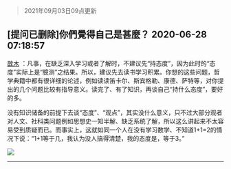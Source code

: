 > 2021年09月03日09点更新
<link rel="stylesheet" href="https://cdn.jsdelivr.net/gh/taotie6/sampleJSON@main/css/photo_show.css">


 ## [提问已删除]你們覺得自己是甚麼？ 2020-06-28 07:18:57

 [㪚木](https://www.coolapk.com/feed/19856251?shareKey=ZmVkNjM3MzU4NmZlNjEzMTc1NjA~) ：凡事，在缺乏深入学习或者了解时，不建议先“持态度”，因为此时的“态度”实际上是“臆测”之结果。所以，建议先去读书学习积累。你想的这些问题，哲学典籍中都有很详细的论述，例如读读笛卡尔、斯宾格勒、康德、萨特等，对你提出的几个问题比较有指导意义。读完了、有了知识，再谈自己“持什么态度”<!--break-->，要好的多。

没有知识储备的前提下去谈“态度”、“观点”，其实没什么意义，只不过大部分观者对人文、社科类问题例如思想史一知半解、缺乏系统了解，所以这么讲起来不太容易受到质疑而已。而事实上，这就如同一个人在没有学习数学、不知道1+1=2的情况下说：“1+1等于几，我认为没人搞得清楚，我的态度是，等于3。” 

<div class="album">
<img class="img-item" src="http://image.coolapk.com/feed/2020/0628/07/1081091_c5fd1a1e_9936_92@216x196.gif" />
</div>

 ------- 

